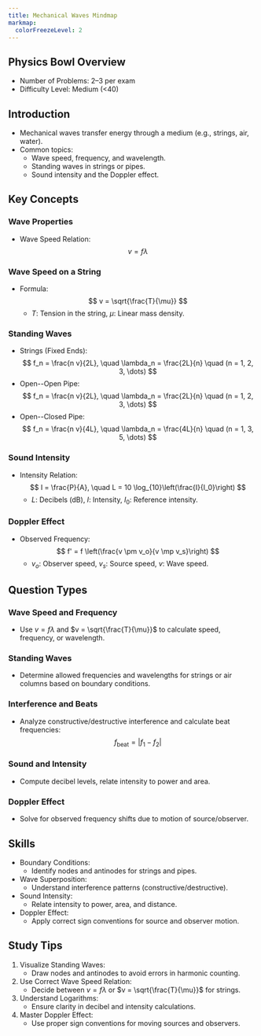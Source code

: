 ```yaml
---
title: Mechanical Waves Mindmap
markmap:
  colorFreezeLevel: 2
---
```


## Physics Bowl Overview

- Number of Problems: 2–3 per exam
- Difficulty Level: Medium (<40)

## Introduction

- Mechanical waves transfer energy through a medium (e.g., strings, air, water).
- Common topics:
  - Wave speed, frequency, and wavelength.
  - Standing waves in strings or pipes.
  - Sound intensity and the Doppler effect.

## Key Concepts

### Wave Properties
- Wave Speed Relation:
  $$
  v = f \lambda
  $$

### Wave Speed on a String
- Formula:
  $$
  v = \sqrt{\frac{T}{\mu}}
  $$
  - $T$: Tension in the string, $\mu$: Linear mass density.

### Standing Waves
- Strings (Fixed Ends):
  $$
  f_n = \frac{n v}{2L}, \quad \lambda_n = \frac{2L}{n} \quad (n = 1, 2, 3, \dots)
  $$
- Open--Open Pipe:
  $$
  f_n = \frac{n v}{2L}, \quad \lambda_n = \frac{2L}{n} \quad (n = 1, 2, 3, \dots)
  $$
- Open--Closed Pipe:
  $$
  f_n = \frac{n v}{4L}, \quad \lambda_n = \frac{4L}{n} \quad (n = 1, 3, 5, \dots)
  $$

### Sound Intensity
- Intensity Relation:
  $$
  I = \frac{P}{A}, \quad L = 10 \log_{10}\left(\frac{I}{I_0}\right)
  $$
  - $L$: Decibels (dB), $I$: Intensity, $I_0$: Reference intensity.

### Doppler Effect
- Observed Frequency:
  $$
  f' = f \left(\frac{v \pm v_o}{v \mp v_s}\right)
  $$
  - $v_o$: Observer speed, $v_s$: Source speed, $v$: Wave speed.

## Question Types

### Wave Speed and Frequency
- Use $v = f \lambda$ and $v = \sqrt{\frac{T}{\mu}}$ to calculate speed, frequency, or wavelength.

### Standing Waves
- Determine allowed frequencies and wavelengths for strings or air columns based on boundary conditions.

### Interference and Beats
- Analyze constructive/destructive interference and calculate beat frequencies:
  $$
  f_{\text{beat}} = |f_1 - f_2|
  $$

### Sound and Intensity
- Compute decibel levels, relate intensity to power and area.

### Doppler Effect
- Solve for observed frequency shifts due to motion of source/observer.

## Skills

- Boundary Conditions:
  - Identify nodes and antinodes for strings and pipes.
- Wave Superposition:
  - Understand interference patterns (constructive/destructive).
- Sound Intensity:
  - Relate intensity to power, area, and distance.
- Doppler Effect:
  - Apply correct sign conventions for source and observer motion.

## Study Tips

1. Visualize Standing Waves:
   - Draw nodes and antinodes to avoid errors in harmonic counting.
2. Use Correct Wave Speed Relation:
   - Decide between $v = f \lambda$ or $v = \sqrt{\frac{T}{\mu}}$ for strings.
3. Understand Logarithms:
   - Ensure clarity in decibel and intensity calculations.
4. Master Doppler Effect:
   - Use proper sign conventions for moving sources and observers.

